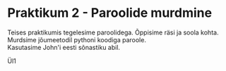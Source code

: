 # Praktikum 2 - Paroolide murdmine  

Teises praktikumis tegelesime paroolidega. Õppisime räsi ja soola kohta. Murdsime jõumeetodil pythoni koodiga paroole.  
Kasutasime John'i eesti sõnastiku abil. 

Ül1
```


```
